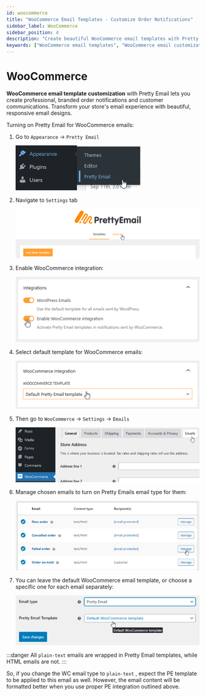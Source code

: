 ```yaml
---
id: woocommerce
title: "WooCommerce Email Templates - Customize Order Notifications"
sidebar_label: WooCommerce
sidebar_position: 4
description: "Create beautiful WooCommerce email templates with Pretty Email. Customize order confirmations, shipping notifications, and customer communications with professional designs."
keywords: ["WooCommerce email templates", "WooCommerce email customization", "order email templates", "WooCommerce Pretty Email", "ecommerce email design", "WooCommerce notifications"]
---
```


# WooCommerce

**WooCommerce email template customization** with Pretty Email lets you create professional, branded order notifications and customer communications. Transform your store's email experience with beautiful, responsive email designs.

Turning on Pretty Email for WooCommerce emails:

1.  Go to `Appearance` -> `Pretty Email`

    ![WordPress Appearance menu showing Pretty Email plugin access](../../assets/wordpress-appearance-pretty-email-menu.png)

2.  Navigate to `Settings` tab

    ![WooCommerce Pretty Email settings tab configuration](../../assets/woocommerce-pretty-email-settings-tab.png)

3.  Enable WooCommerce integration:

    ![WooCommerce integration enable checkbox in Pretty Email settings](../../assets/woocommerce-integration-enable-checkbox.png)

4.  Select default template for WooCommerce emails:

    ![WooCommerce default email template selection dropdown](../../assets/woocommerce-default-template-selection.png)

5.  Then go to `WooCommerce` -> `Settings` -> `Emails`

    ![WooCommerce settings emails menu navigation](../../assets/woocommerce-settings-emails-menu.png)

6.  Manage chosen emails to turn on Pretty Emails email type for them:

    ![WooCommerce email template configuration settings panel](../../assets/woocommerce-email-template-configuration.png)

7.  You can leave the default WooCommerce email template, or choose a specific one for each email separately:

    ![WooCommerce specific template selection for individual emails](../../assets/woocommerce-specific-template-selection.png)

:::danger
All `plain-text` emails are wrapped in Pretty Email templates, while HTML emails are not.
:::

So, if you change the WC email type to `plain-text` , expect the PE template to be applied to this email as well. However, the email content will be formatted better when you use proper PE integration outlined above.